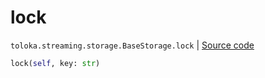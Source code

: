 # lock
`toloka.streaming.storage.BaseStorage.lock` | [Source code](https://github.com/Toloka/toloka-kit/blob/v1.1.1/src/streaming/storage.py#L28)

```python
lock(self, key: str)
```

